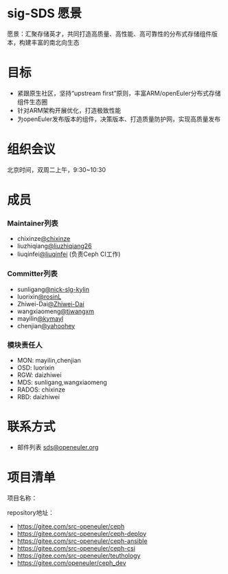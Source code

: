 
# sig-SDS 愿景

愿景：汇聚存储英才，共同打造高质量、高性能、高可靠性的分布式存储组件版本，构建丰富的南北向生态

# 目标

- 紧跟原生社区，坚持“upstream first”原则，丰富ARM/openEuler分布式存储组件生态圈
- 针对ARM架构开展优化，打造极致性能
- 为openEuler发布版本的组件，决策版本、打造质量防护网，实现高质量发布


# 组织会议

北京时间，双周二上午，9:30~10:30


# 成员

### Maintainer列表

- chixinze[@chixinze](https://gitee.com/chixinze)
- liuzhiqiang[@liuzhiqiang26](https://gitee.com/liuzhiqiang26)
- liuqinfei[@liuqinfei](https://gitee.com/liuqinfei) (负责Ceph CI工作)

### Committer列表

- sunligang[@nick-slg-kylin](https://gitee.com/nick-slg-kylin)
- luorixin[@rosinL](https://gitee.com/rosinL)
- Zhiwei-Dai[@Zhiwei-Dai](https://gitee.com/Zhiwei-Dai)
- wangxiaomeng[@tjwangxm](https://gitee.com/tjwangxm)
- mayilin[@kymayl](https://gitee.com/kymayl)
- chenjian[@yahoohey](https://gitee.com/yahoohey)


### 模块责任人

- MON:     mayilin,chenjian
- OSD:     luorixin
- RGW:     daizhiwei
- MDS:     sunligang,wangxiaomeng
- RADOS:   chixinze
- RBD:     daizhiwei

# 联系方式


- 邮件列表 <sds@openeuler.org>



# 项目清单


项目名称：

repository地址：

- https://gitee.com/src-openeuler/ceph
- https://gitee.com/src-openeuler/ceph-deploy
- https://gitee.com/src-openeuler/ceph-ansible
- https://gitee.com/src-openeuler/ceph-csi
- https://gitee.com/src-openeuler/teuthology
- https://gitee.com/openeuler/ceph_dev
